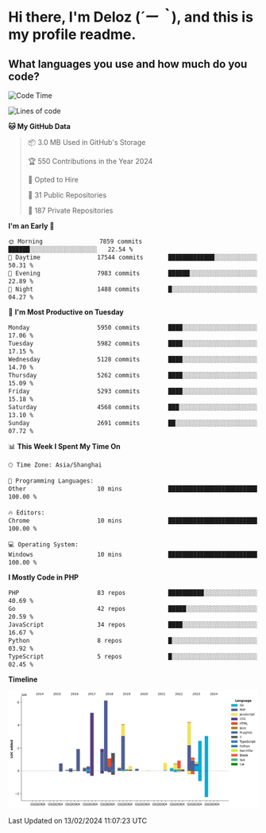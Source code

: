 # **Hi there, I'm Deloz (*´ー｀*), and this is my profile readme.**

## **What languages you use and how much do you code?**

<!--START_SECTION:waka-->
![Code Time](http://img.shields.io/badge/Code%20Time-3%2C316%20hrs%2016%20mins-blue)

![Lines of code](https://img.shields.io/badge/From%20Hello%20World%20I%27ve%20Written-38.9%20million%20lines%20of%20code-blue)

**🐱 My GitHub Data** 

> 📦 3.0 MB Used in GitHub's Storage 
 > 
> 🏆 550 Contributions in the Year 2024
 > 
> 💼 Opted to Hire
 > 
> 📜 31 Public Repositories 
 > 
> 🔑 187 Private Repositories 
 > 
**I'm an Early 🐤** 

```text
🌞 Morning                7859 commits        ██████░░░░░░░░░░░░░░░░░░░   22.54 % 
🌆 Daytime                17544 commits       █████████████░░░░░░░░░░░░   50.31 % 
🌃 Evening                7983 commits        ██████░░░░░░░░░░░░░░░░░░░   22.89 % 
🌙 Night                  1488 commits        █░░░░░░░░░░░░░░░░░░░░░░░░   04.27 % 
```
📅 **I'm Most Productive on Tuesday** 

```text
Monday                   5950 commits        ████░░░░░░░░░░░░░░░░░░░░░   17.06 % 
Tuesday                  5982 commits        ████░░░░░░░░░░░░░░░░░░░░░   17.15 % 
Wednesday                5128 commits        ████░░░░░░░░░░░░░░░░░░░░░   14.70 % 
Thursday                 5262 commits        ████░░░░░░░░░░░░░░░░░░░░░   15.09 % 
Friday                   5293 commits        ████░░░░░░░░░░░░░░░░░░░░░   15.18 % 
Saturday                 4568 commits        ███░░░░░░░░░░░░░░░░░░░░░░   13.10 % 
Sunday                   2691 commits        ██░░░░░░░░░░░░░░░░░░░░░░░   07.72 % 
```


📊 **This Week I Spent My Time On** 

```text
🕑︎ Time Zone: Asia/Shanghai

💬 Programming Languages: 
Other                    10 mins             █████████████████████████   100.00 % 

🔥 Editors: 
Chrome                   10 mins             █████████████████████████   100.00 % 

💻 Operating System: 
Windows                  10 mins             █████████████████████████   100.00 % 
```

**I Mostly Code in PHP** 

```text
PHP                      83 repos            ██████████░░░░░░░░░░░░░░░   40.69 % 
Go                       42 repos            █████░░░░░░░░░░░░░░░░░░░░   20.59 % 
JavaScript               34 repos            ████░░░░░░░░░░░░░░░░░░░░░   16.67 % 
Python                   8 repos             █░░░░░░░░░░░░░░░░░░░░░░░░   03.92 % 
TypeScript               5 repos             █░░░░░░░░░░░░░░░░░░░░░░░░   02.45 % 
```



**Timeline**

![Lines of Code chart](https://raw.githubusercontent.com/deloz/deloz/main/assets/bar_graph.png)


 Last Updated on 13/02/2024 11:07:23 UTC
<!--END_SECTION:waka-->

